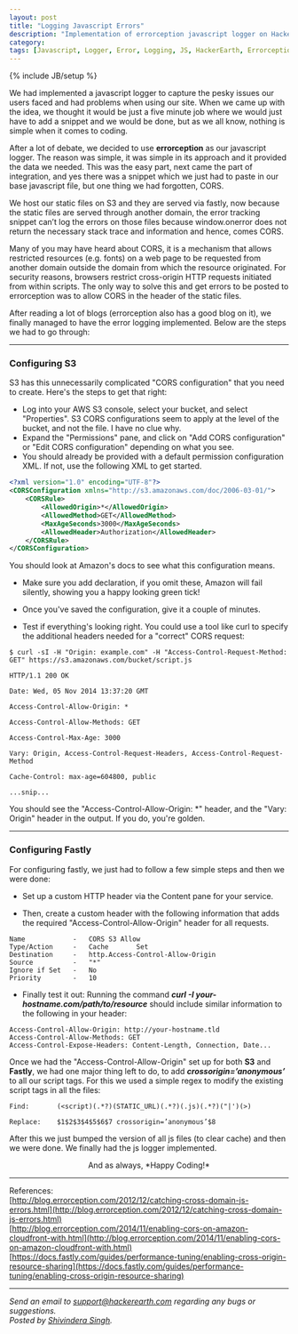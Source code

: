```yaml
---
layout: post
title: "Logging Javascript Errors"
description: "Implementation of errorception javascript logger on HackerEarth"
category:
tags: [Javascript, Logger, Error, Logging, JS, HackerEarth, Errorception]
---
```

{% include JB/setup %}

We had implemented a javascript logger to capture the pesky issues our users faced and had problems when using our site. When we came up with the idea, we thought it would be just a five minute job where we would just have to add a snippet and we would be done, but as we all know, nothing is simple when it comes to coding.

After a lot of debate, we decided to use **errorception** as our javascript logger. The reason was simple, it was simple in its approach and it provided the data we needed. This was the easy part, next came the part of integration, and yes there was a snippet which we just had to paste in our base javascript file, but one thing we had forgotten, CORS.

We host our static files on S3 and they are served via fastly, now because the static files are served through another domain, the error tracking snippet can’t log the errors on those files because window.onerror does not return the necessary stack trace and information and hence, comes CORS.

Many of you may have heard about CORS, it is a mechanism that allows restricted resources (e.g. fonts) on a web page to be requested from another domain outside the domain from which the resource originated. For security reasons, browsers restrict cross-origin HTTP requests initiated from within scripts. The only way to solve this and get errors to be posted to errorception was to allow CORS in the header of the static files.

After reading a lot of blogs (errorception also has a good blog on it), we finally managed to have the error logging implemented. Below are the steps we had to go through:
* * *
### Configuring S3 ###
S3 has this unnecessarily complicated "CORS configuration" that you need to create. Here's the steps to get that right:

* Log into your AWS S3 console, select your bucket, and select "Properties". S3 CORS configurations seem to apply at the level of the bucket, and not the file. I have no clue why.
* Expand the "Permissions" pane, and click on "Add CORS configuration" or "Edit CORS configuration" depending on what you see.
* You should already be provided with a default permission configuration XML. If not, use the following XML to get started.

```XML
<?xml version="1.0" encoding="UTF-8"?>
<CORSConfiguration xmlns="http://s3.amazonaws.com/doc/2006-03-01/">
    <CORSRule>
        <AllowedOrigin>*</AllowedOrigin>
        <AllowedMethod>GET</AllowedMethod>
        <MaxAgeSeconds>3000</MaxAgeSeconds>
        <AllowedHeader>Authorization</AllowedHeader>
    </CORSRule>
</CORSConfiguration>
```

You should look at Amazon's docs to see what this configuration means.

* Make sure you add <?xml ?> declaration, if you omit these, Amazon will fail silently, showing you a happy looking green tick!

* Once you've saved the configuration, give it a couple of minutes.

* Test if everything's looking right. You could use a tool like curl to specify the additional headers needed for a "correct" CORS request:

```
$ curl -sI -H "Origin: example.com" -H "Access-Control-Request-Method: GET" https://s3.amazonaws.com/bucket/script.js

HTTP/1.1 200 OK

Date: Wed, 05 Nov 2014 13:37:20 GMT

Access-Control-Allow-Origin: *

Access-Control-Allow-Methods: GET

Access-Control-Max-Age: 3000

Vary: Origin, Access-Control-Request-Headers, Access-Control-Request-Method

Cache-Control: max-age=604800, public

...snip...
```
You should see the "Access-Control-Allow-Origin: *" header, and the "Vary: Origin" header in the output. If you do, you're golden.
* * *
### Configuring Fastly ###

For configuring fastly, we just had to follow a few simple steps and then we were done:

* Set up a custom HTTP header via the Content pane for your service.

* Then, create a custom header with the following information that adds the required "Access-Control-Allow-Origin" header for all requests.

```
Name            -   CORS S3 Allow
Type/Action     -   Cache       Set
Destination     -   http.Access-Control-Allow-Origin
Source          -   "*"
Ignore if Set   -   No
Priority        -   10
```

* Finally test it out:
Running the command **_curl -I your-hostname.com/path/to/resource_** should include similar information to the following in your header:

```
Access-Control-Allow-Origin: http://your-hostname.tld
Access-Control-Allow-Methods: GET
Access-Control-Expose-Headers: Content-Length, Connection, Date...
```
Once we had the "Access-Control-Allow-Origin" set up for both **S3** and **Fastly**, we had one major thing left to do, to add **_crossorigin=’anonymous’_** to all our script tags. For this we used a simple regex to modify the existing script tags in all the files:

```
Find:       (<script)(.*?)(STATIC_URL)(.*?)(.js)(.*?)("|')(>)

Replace:    $1$2$3$4$5$6$7 crossorigin=’anonymous’$8
```
After this we just bumped the version of all js files (to clear cache) and then we were done. We finally had the js logger implemented.

<center>And as always, *Happy Coding!*</center>


* * *

References:  
[http://blog.errorception.com/2012/12/catching-cross-domain-js-errors.html](http://blog.errorception.com/2012/12/catching-cross-domain-js-errors.html)  
[http://blog.errorception.com/2014/11/enabling-cors-on-amazon-cloudfront-with.html](http://blog.errorception.com/2014/11/enabling-cors-on-amazon-cloudfront-with.html)  
[https://docs.fastly.com/guides/performance-tuning/enabling-cross-origin-resource-sharing](https://docs.fastly.com/guides/performance-tuning/enabling-cross-origin-resource-sharing)

* * *

*Send an email to support@hackerearth.com regarding any bugs or suggestions.*  
*Posted by [Shivindera Singh](https://www.hackerearth.com/users/shivindera/).*